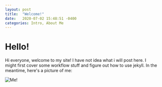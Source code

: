 ```yaml
---
layout: post
title:  "Welcome!"
date:   2020-07-02 15:48:51 -0400
categories: Intro, About Me
---
```


# Hello!

Hi everyone, welcome to my site! I have not idea what i will post here. I might first cover some workflow stuff and figure out how to use jekyll. In the meantime, here's a picture of me:

![Me!](../assets/Headshot-Phys_Building.JPG)
